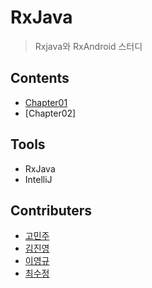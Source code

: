 # RxJava 

>Rxjava와 RxAndroid 스터디 

## Contents

* [Chapter01](https://github.com/gam0za/rxjava-study/tree/master/ch01)
* [Chapter02]

## Tools

* RxJava
* IntelliJ

## Contributers

* [고민주](https://github.com/minju54)
* [김진영](https://github.com/gam0za)
* [이영규](https://github.com/YoungGyuLee)
* [최수정](https://github.com/suzzang)